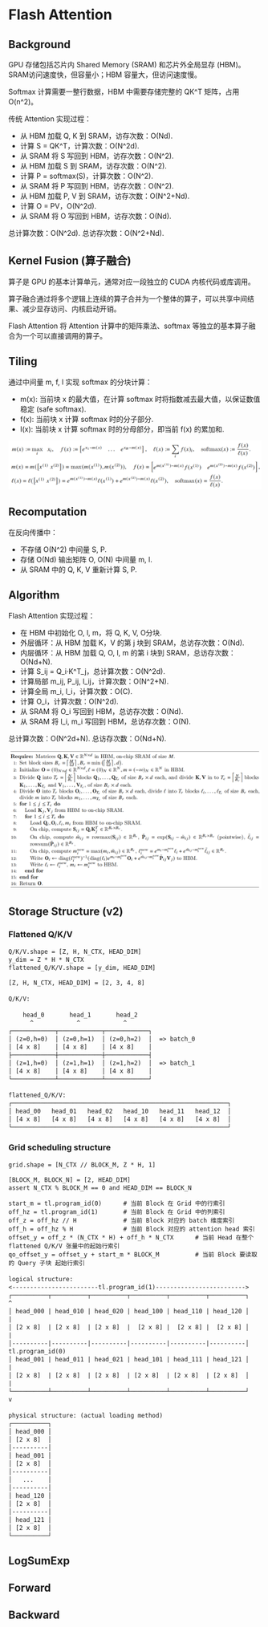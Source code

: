 <script src="https://polyfill.io/v3/polyfill.min.js?features=es6"></script>
<script id="MathJax-script" async src="https://cdn.jsdelivr.net/npm/mathjax@3/es5/tex-mml-chtml.js"></script>

# Flash Attention

## Background

GPU 存储包括芯片内 Shared Memory (SRAM) 和芯片外全局显存 (HBM)。SRAM访问速度快，但容量小；HBM 容量大，但访问速度慢。

Softmax 计算需要一整行数据，HBM 中需要存储完整的 QK^T 矩阵，占用 O(n^2)。

传统 Attention 实现过程：

- 从 HBM 加载 Q, K 到 SRAM，访存次数：O(Nd).
- 计算 S = QK^T，计算次数：O(N^2d).
- 从 SRAM 将 S 写回到 HBM，访存次数：O(N^2).
- 从 HBM 加载 S 到 SRAM，访存次数：O(N^2).
- 计算 P = softmax(S)，计算次数：O(N^2).
- 从 SRAM 将 P 写回到 HBM，访存次数：O(N^2).
- 从 HBM 加载 P, V 到 SRAM，访存次数：O(N^2+Nd).
- 计算 O = PV，O(N^2d).
- 从 SRAM 将 O 写回到 HBM，访存次数：O(Nd).

总计算次数：O(N^2d).
总访存次数：O(N^2+Nd).

## Kernel Fusion (算子融合)

算子是 GPU 的基本计算单元，通常对应一段独立的 CUDA 内核代码或库调用。

算子融合通过将多个逻辑上连续的算子合并为一个整体的算子，可以共享中间结果、减少显存访问、内核启动开销。

Flash Attention 将 Attention 计算中的矩阵乘法、softmax 等独立的基本算子融合为一个可以直接调用的算子。

## Tiling

通过中间量 m, f, l 实现 softmax 的分块计算：

- m(x): 当前块 x 的最大值，在计算 softmax 时将指数减去最大值，以保证数值稳定 (safe softmax).
- f(x): 当前块 x 计算 softmax 时的分子部分.
- l(x): 当前块 x 计算 softmax 时的分母部分，即当前 f(x) 的累加和.

![Formula](Formula.png)

## Recomputation

在反向传播中：

- 不存储 O(N^2) 中间量 S, P.
- 存储 O(Nd) 输出矩阵 O, O(N) 中间量 m, l.
- 从 SRAM 中的 Q, K, V 重新计算 S, P.

## Algorithm

Flash Attention 实现过程：

- 在 HBM 中初始化 O, l, m，将 Q, K, V, O分块.
- 外层循环：从 HBM 加载 K，V 的第 j 块到 SRAM，总访存次数：O(Nd).
- 内层循环：从 HBM 加载 Q, O, l, m 的第 i 块到 SRAM，总访存次数：O(Nd+N).
- 计算 S_ij = Q_i·K^T_j，总计算次数：O(N^2d).
- 计算局部 m_ij, P_ij, l_ij，计算次数：O(N^2+N).
- 计算全局 m_i, l_i，计算次数：O(C).
- 计算 O_i，计算次数：O(N^2d).
- 从 SRAM 将 O_i 写回到 HBM，总访存次数：O(Nd).
- 从 SRAM 将 l_i, m_i 写回到 HBM，总访存次数：O(N).

总计算次数：O(N^2d+N).
总访存次数：O(Nd+N).

![Algorithm](Algorithm.png)

## Storage Structure (v2)

### Flattened Q/K/V

```
Q/K/V.shape = [Z, H, N_CTX, HEAD_DIM]
y_dim = Z * H * N_CTX
flattened_Q/K/V.shape = [y_dim, HEAD_DIM]
```

```
[Z, H, N_CTX, HEAD_DIM] = [2, 3, 4, 8]

Q/K/V:

    head_0       head_1       head_2
      ^            ^            ^
┌────────────┬────────────┬────────────┐
│ (z=0,h=0)  │ (z=0,h=1)  │ (z=0,h=2)  │  => batch_0
│ [4 x 8]    │ [4 x 8]    │ [4 x 8]    │
├────────────┼────────────┼────────────┤
│ (z=1,h=0)  │ (z=1,h=1)  │ (z=1,h=2)  │  => batch_1
│ [4 x 8]    │ [4 x 8]    │ [4 x 8]    │
└────────────┴────────────┴────────────┘

flattened_Q/K/V:
┌────────────────────────────────────────────────────────────┐
│ head_00   head_01   head_02   head_10   head_11   head_12  │
│ [4 x 8]   [4 x 8]   [4 x 8]   [4 x 8]   [4 x 8]   [4 x 8]  │
└────────────────────────────────────────────────────────────┘
```

### Grid scheduling structure
```
grid.shape = [N_CTX // BLOCK_M, Z * H, 1]
```

```
[BLOCK_M, BLOCK_N] = [2, HEAD_DIM]
assert N_CTX % BLOCK_M == 0 and HEAD_DIM == BLOCK_N
```

```
start_m = tl.program_id(0)      # 当前 Block 在 Grid 中的行索引
off_hz = tl.program_id(1)       # 当前 Block 在 Grid 中的列索引
off_z = off_hz // H             # 当前 Block 对应的 batch 维度索引
off_h = off_hz % H              # 当前 Block 对应的 attention head 索引
offset_y = off_z * (N_CTX * H) + off_h * N_CTX      # 当前 Head 在整个 flattened Q/K/V 张量中的起始行索引
qo_offset_y = offset_y + start_m * BLOCK_M          # 当前 Block 要读取的 Query 子块 起始行索引

logical structure:
<------------------------tl.program_id(1)------------------------->
┌──────────┬──────────┬──────────┬──────────┬──────────┬──────────┐       ^
│ head_000 | head_010 | head_020 | head_100 | head_110 | head_120 │       |
│ [2 x 8]  | [2 x 8]  | [2 x 8]  |  [2 x 8] |  [2 x 8] |  [2 x 8] │       |
│----------|----------|----------|----------|----------|----------│ tl.program_id(0)
│ head_001 | head_011 | head_021 | head_101 | head_111 | head_121 │       |
│ [2 x 8]  | [2 x 8]  | [2 x 8]  | [2 x 8]  | [2 x 8]  | [2 x 8]  │       |
└──────────┴──────────┴──────────┴──────────┴──────────┴──────────┘       v

physical structure: (actual loading method)
┌──────────┐
│ head_000 │
│ [2 x 8]  │
│----------│
│ head_001 │
│ [2 x 8]  │
│----------│
│   ...    │
│----------│
│ head_120 │
│ [2 x 8]  │
│----------│
│ head_121 │
│ [2 x 8]  │
└──────────┘
```

## LogSumExp

## Forward

## Backward

